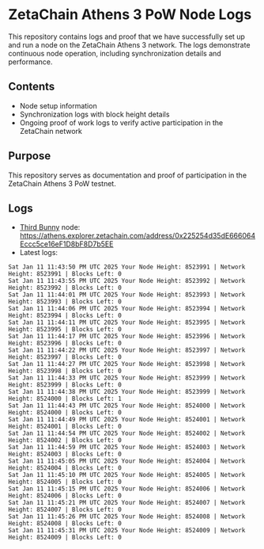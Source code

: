 # ZetaChain Athens 3 PoW Node Logs
This repository contains logs and proof that we have successfully set up and run a node on the ZetaChain Athens 3 network. The logs demonstrate continuous node operation, including synchronization details and performance.

## Contents
- Node setup information
- Synchronization logs with block height details
- Ongoing proof of work logs to verify active participation in the ZetaChain network

## Purpose
This repository serves as documentation and proof of participation in the ZetaChain Athens 3 PoW testnet.

## Logs

- [Third Bunny](https://thirdbunny.xyz/) node: https://athens.explorer.zetachain.com/address/0x225254d35dE666064Eccc5ce16eF1D8bF8D7b5EE
- Latest logs:
```
Sat Jan 11 11:43:50 PM UTC 2025 Your Node Height: 8523991 | Network Height: 8523991 | Blocks Left: 0
Sat Jan 11 11:43:55 PM UTC 2025 Your Node Height: 8523992 | Network Height: 8523992 | Blocks Left: 0
Sat Jan 11 11:44:01 PM UTC 2025 Your Node Height: 8523993 | Network Height: 8523993 | Blocks Left: 0
Sat Jan 11 11:44:06 PM UTC 2025 Your Node Height: 8523994 | Network Height: 8523994 | Blocks Left: 0
Sat Jan 11 11:44:11 PM UTC 2025 Your Node Height: 8523995 | Network Height: 8523995 | Blocks Left: 0
Sat Jan 11 11:44:17 PM UTC 2025 Your Node Height: 8523996 | Network Height: 8523996 | Blocks Left: 0
Sat Jan 11 11:44:22 PM UTC 2025 Your Node Height: 8523997 | Network Height: 8523997 | Blocks Left: 0
Sat Jan 11 11:44:27 PM UTC 2025 Your Node Height: 8523998 | Network Height: 8523998 | Blocks Left: 0
Sat Jan 11 11:44:33 PM UTC 2025 Your Node Height: 8523999 | Network Height: 8523999 | Blocks Left: 0
Sat Jan 11 11:44:38 PM UTC 2025 Your Node Height: 8523999 | Network Height: 8524000 | Blocks Left: 1
Sat Jan 11 11:44:43 PM UTC 2025 Your Node Height: 8524000 | Network Height: 8524000 | Blocks Left: 0
Sat Jan 11 11:44:49 PM UTC 2025 Your Node Height: 8524001 | Network Height: 8524001 | Blocks Left: 0
Sat Jan 11 11:44:54 PM UTC 2025 Your Node Height: 8524002 | Network Height: 8524002 | Blocks Left: 0
Sat Jan 11 11:44:59 PM UTC 2025 Your Node Height: 8524003 | Network Height: 8524003 | Blocks Left: 0
Sat Jan 11 11:45:05 PM UTC 2025 Your Node Height: 8524004 | Network Height: 8524004 | Blocks Left: 0
Sat Jan 11 11:45:10 PM UTC 2025 Your Node Height: 8524005 | Network Height: 8524005 | Blocks Left: 0
Sat Jan 11 11:45:15 PM UTC 2025 Your Node Height: 8524006 | Network Height: 8524006 | Blocks Left: 0
Sat Jan 11 11:45:21 PM UTC 2025 Your Node Height: 8524007 | Network Height: 8524007 | Blocks Left: 0
Sat Jan 11 11:45:26 PM UTC 2025 Your Node Height: 8524008 | Network Height: 8524008 | Blocks Left: 0
Sat Jan 11 11:45:31 PM UTC 2025 Your Node Height: 8524009 | Network Height: 8524009 | Blocks Left: 0
```
